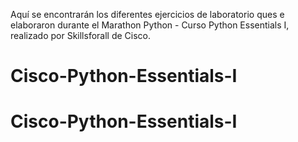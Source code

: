Aquí se encontrarán los diferentes ejercicios de laboratorio ques e elaboraron durante el Marathon Python - Curso Python Essentials I, realizado por Skillsforall de Cisco.
# Cisco-Python-Essentials-I
# Cisco-Python-Essentials-I
